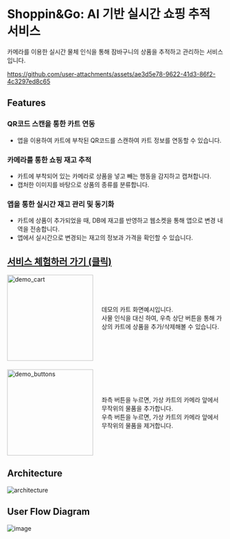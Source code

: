 # Shoppin&Go: AI 기반 실시간 쇼핑 추적 서비스
카메라를 이용한 실시간 물체 인식을 통해 잠바구니의 상품을 추적하고 관리하는 서비스입니다.

https://github.com/user-attachments/assets/ae3d5e78-9622-41d3-86f2-4c3297ed8c65

## Features
### QR코드 스캔을 통한 카트 연동
- 앱을 이용하여 카트에 부착된 QR코드를 스캔하여 카트 정보를 연동할 수 있습니다.
### 카메라를 통한 쇼핑 재고 추적
- 카트에 부착되어 있는 카메라로 상품을 넣고 빼는 행동을 감지하고 캡쳐합니다.
- 캡처한 이미지를 바탕으로 상품의 종류를 분류합니다.
### 앱을 통한 실시간 재고 관리 및 동기화
- 카트에 상품이 추가되었을 때, DB에 재고를 반영하고 웹소켓을 통해 앱으로 변경 내역을 전송합니다.
- 앱에서 실시간으로 변경되는 재고의 정보과 가격을 확인할 수 있습니다.

## [서비스 체험하러 가기 (클릭)](https://shoppin-and-go.github.io/frontend/)

<div style="display: flex; align-items: center; margin-bottom: 20px;">
    <img src="https://github.com/user-attachments/assets/a78e132b-0885-4907-8872-00a145ff9528" alt="demo_cart" width="200"/>
    <div style="margin-left: 20px;">
        데모의 카트 화면예시입니다.<br/>
        사물 인식을 대신 하여, 우측 상단 버튼을 통해 가상의 카트에 상품을 추가/삭제해볼 수 있습니다.
    </div>
</div>

<div style="display: flex; align-items: center;">
    <img src="https://github.com/user-attachments/assets/8bd70a54-12bd-4a98-9e8f-e4345404581b" alt="demo_buttons" width="200"/>
    <div style="margin-left: 20px;">
        좌측 버튼을 누르면, 가상 카트의 카메라 앞에서 무작위의 물품을 추가합니다.<br/>
        우측 버튼을 누르면, 가상 카트의 카메라 앞에서 무작위의 물품을 제거합니다.
    </div>
</div>

## Architecture

![architecture](https://github.com/user-attachments/assets/d1dabbb5-0dbf-4761-8c0c-8bf6d0117ae0)


## User Flow Diagram

![image](https://github.com/user-attachments/assets/61fda617-7326-49c4-a309-132adf24eb2a)
